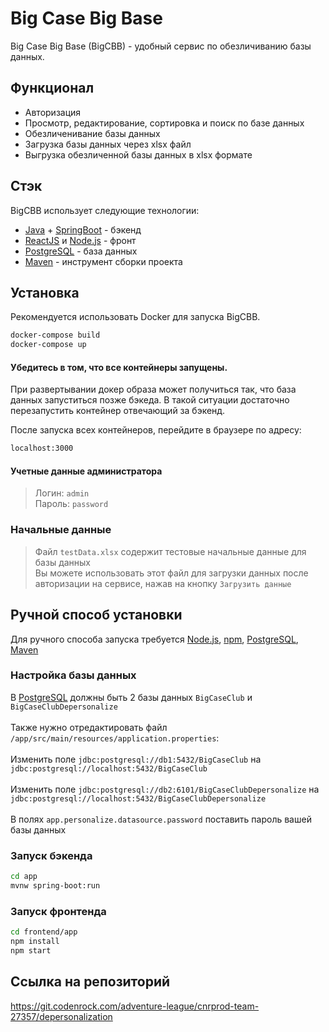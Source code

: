 # Big Case Big Base

Big Case Big Base (BigCBB) - удобный сервис по обезличиванию базы данных.

## Функционал
- Авторизация
- Просмотр, редактирование, сортировка и поиск по базе данных
- Обезличенивание базы данных
- Загрузка базы данных через xlsx файл
- Выгрузка обезличенной базы данных в xlsx формате

## Стэк
BigCBB использует следующие технологии:
- [Java] + [SpringBoot] - бэкенд
- [ReactJS] и [Node.js] - фронт
- [PostgreSQL] - база данных
- [Maven] - инструмент сборки  проекта


## Установка
Рекомендуется использовать Docker для запуска BigCBB.
```sh
docker-compose build
docker-compose up
```
#### Убедитесь в том, что все контейнеры запущены.
При развертывании докер образа может получиться так, что база данных запуститься позже бэкеда.
В такой ситуации достаточно перезапустить контейнер отвечающий за бэкенд.

После запуска всех контейнеров, перейдите в браузере по адресу:
```sh
localhost:3000
```
#### Учетные данные администратора
>Логин: `admin`<br/>
>Пароль: `password`
### Начальные данные
>Файл `testData.xlsx` содержит тестовые начальные данные для базы данных<br/>
>Вы можете использовать этот файл для загрузки данных после авторизации на сервисе, нажав на кнопку `Загрузить данные`


## Ручной способ установки
Для ручного способа запуска требуется [Node.js], [npm], [PostgreSQL], [Maven]
### Настройка базы данных
В [PostgreSQL] должны быть 2 базы данных `BigCaseClub` и `BigCaseClubDepersonalize`<br/><br/>
Также нужно отредактировать файл `/app/src/main/resources/application.properties`:<br/><br/>
Изменить поле `jdbc:postgresql://db1:5432/BigCaseClub` на `jdbc:postgresql://localhost:5432/BigCaseClub`<br/><br/>
Изменить поле `jdbc:postgresql://db2:6101/BigCaseClubDepersonalize` на `jdbc:postgresql://localhost:5432/BigCaseClubDepersonalize`<br/><br/>
В полях `app.personalize.datasource.password` поставить пароль вашей базы данных<br/>
### Запуск бэкенда
```sh
cd app
mvnw spring-boot:run
```

### Запуск фронтенда
```sh
cd frontend/app
npm install
npm start
```
## Ссылка на репозиторий
https://git.codenrock.com/adventure-league/cnrprod-team-27357/depersonalization

[SpringBoot]:https://spring.io/
[ReactJS]:https://reactjs.org/
[Node.js]:https://nodejs.org/
[PostgreSQL]:https://www.postgresql.org/
[Maven]:https://maven.apache.org/
[npm]:https://www.npmjs.com/
[Java]:https://www.java.com/

 
